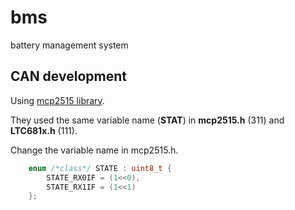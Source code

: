 # bms
battery management system

## CAN development
Using [mcp2515 library](https://github.com/autowp/arduino-mcp2515).

They used the same variable name \(**STAT**\) in **mcp2515.h** (311) and **LTC681x.h** (111). 

Change the variable name in mcp2515.h.
```C++
    enum /*class*/ STATE : uint8_t {
        STATE_RX0IF = (1<<0),
        STATE_RX1IF = (1<<1)
    };
```
